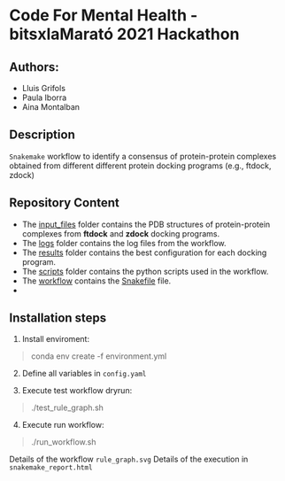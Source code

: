 # Code For Mental Health - bitsxlaMarató 2021 Hackathon

## Authors: 
* Lluis Grifols
* Paula Iborra
* Aina Montalban

## Description

`Snakemake` workflow to identify a consensus of protein-protein complexes obtained from different different protein docking programs (e.g., ftdock, zdock)

## Repository Content

* The [input_files]() folder contains the PDB structures of protein-protein complexes from __ftdock__ and __zdock__ docking programs.
* The [logs]() folder contains the log files from the workflow.
* The [results]() folder contains the best configuration for each docking program.
* The [scripts]() folder contains the python scripts used in the workflow.
* The [workflow]() contains the [Snakefile]() file.
* 

## Installation steps

1. Install enviroment:
> conda env create -f environment.yml

2. Define all variables in `config.yaml`

3. Execute test workflow dryrun:
> ./test_rule_graph.sh

4. Execute run workflow:
> ./run_workflow.sh

Details of the workflow `rule_graph.svg`
Details of the execution in `snakemake_report.html`

